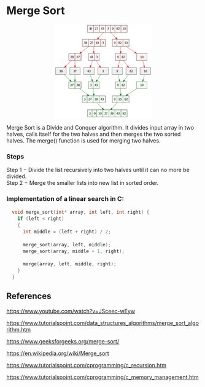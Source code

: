 # Merge Sort

<p align="center">
  <img src="../images/merge-sort.png" width="50%"/>
</p>

Merge Sort is a Divide and Conquer algorithm. It divides input array in two halves, calls itself for the two halves and then merges the two sorted halves. The merge() function is used for merging two halves.

### Steps
Step 1 − Divide the list recursively into two halves until it can no more be divided.<br/>
Step 2 − Merge the smaller lists into new list in sorted order.

### Implementation of a linear search in C:

```cpp
  void merge_sort(int* array, int left, int right) {
    if (left < right)
    {
      int middle = (left + right) / 2;

      merge_sort(array, left, middle);
      merge_sort(array, middle + 1, right);

      merge(array, left, middle, right);
    }
  }
```

## References

https://www.youtube.com/watch?v=JSceec-wEyw

https://www.tutorialspoint.com/data_structures_algorithms/merge_sort_algorithm.htm

https://www.geeksforgeeks.org/merge-sort/

https://en.wikipedia.org/wiki/Merge_sort

https://www.tutorialspoint.com/cprogramming/c_recursion.htm

https://www.tutorialspoint.com/cprogramming/c_memory_management.htm